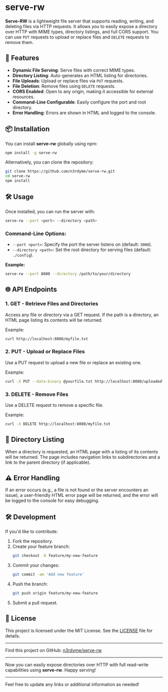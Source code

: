 # serve-rw

**Serve-RW** is a lightweight file server that supports reading, writing, and deleting files via HTTP requests. It allows you to easily expose a directory over HTTP with MIME types, directory listings, and full CORS support. You can use `PUT` requests to upload or replace files and `DELETE` requests to remove them.

## 🚀 Features

- **Dynamic File Serving**: Serve files with correct MIME types.
- **Directory Listing**: Auto-generates an HTML listing for directories.
- **File Uploads**: Upload or replace files via `PUT` requests.
- **File Deletion**: Remove files using `DELETE` requests.
- **CORS Enabled**: Open to any origin, making it accessible for external resources.
- **Command-Line Configurable**: Easily configure the port and root directory.
- **Error Handling**: Errors are shown in HTML and logged to the console.

## 📦 Installation

You can install **serve-rw** globally using npm:

```bash
npm install -g serve-rw
```

Alternatively, you can clone the repository:

```bash
git clone https://github.com/n3rdyme/serve-rw.git
cd serve-rw
npm install
```

## 🛠️ Usage

Once installed, you can run the server with:

```bash
serve-rw --port <port> --directory <path>
```

### Command-Line Options:

- `--port <port>`: Specify the port the server listens on (default: `3000`).
- `--directory <path>`: Set the root directory for serving files (default: `./config`).

**Example:**

```bash
serve-rw --port 8080 --directory /path/to/your/directory
```

## 🌐 API Endpoints

### 1. **GET** - Retrieve Files and Directories

Access any file or directory via a GET request. If the path is a directory, an HTML page listing its contents will be returned.

Example:

```bash
curl http://localhost:8080/myfile.txt
```

### 2. **PUT** - Upload or Replace Files

Use a PUT request to upload a new file or replace an existing one.

Example:

```bash
curl -X PUT --data-binary @yourfile.txt http://localhost:8080/uploadedfile.txt
```

### 3. **DELETE** - Remove Files

Use a DELETE request to remove a specific file.

Example:

```bash
curl -X DELETE http://localhost:8080/myfile.txt
```

## 📂 Directory Listing

When a directory is requested, an HTML page with a listing of its contents will be returned. The page includes navigation links to subdirectories and a link to the parent directory (if applicable).

## ⚠️ Error Handling

If an error occurs (e.g., a file is not found or the server encounters an issue), a user-friendly HTML error page will be returned, and the error will be logged to the console for easy debugging.

## 🛠 Development

If you'd like to contribute:

1. Fork the repository.
2. Create your feature branch:
   ```bash
   git checkout -b feature/my-new-feature
   ```
3. Commit your changes:
   ```bash
   git commit -am 'Add new feature'
   ```
4. Push the branch:
   ```bash
   git push origin feature/my-new-feature
   ```
5. Submit a pull request.

## 📝 License

This project is licensed under the MIT License. See the [LICENSE](https://github.com/n3rdyme/serve-rw/blob/main/LICENSE) file for details.

---

Find this project on GitHub: [n3rdyme/serve-rw](https://github.com/n3rdyme/serve-rw)

---

Now you can easily expose directories over HTTP with full read-write capabilities using **serve-rw**. Happy serving!

--- 

Feel free to update any links or additional information as needed!